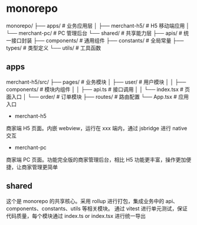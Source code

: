 # monorepo

monorepo/
├── apps/                 # 业务应用层
│   ├── merchant-h5/      # H5 移动端应用
│   └── merchant-pc/      # PC 管理后台
└── shared/               # 共享能力层
    ├── apis/             # 统一接口封装
    ├── components/       # 通用组件
    ├── constants/        # 全局常量
    ├── types/            # 类型定义
    └── utils/            # 工具函数

## apps

merchant-h5/src/
├── pages/              # 业务模块
│   ├── user/             # 用户模块
│   │   ├── components/   # 模块内组件
│   │   ├── api.ts        # 接口调用
│   │   └── index.tsx     # 页面入口
│   └── order/            # 订单模块
├── routes/               # 路由配置
└── App.tsx               # 应用入口

- merchant-h5

商家端 H5 页面。内嵌 webview，运行在 xxx 端内，通过 jsbridge 进行 native 交互

- merchant-pc

商家端 PC 页面。功能完全版的商家管理后台，相比 H5 功能更丰富，操作更加便捷，让商家管理更简单

## shared

这个是 monorepo 的共享核心。采用 rollup 进行打包，集成业务中的 api、components、constants、utils 等相关模块。
通过 vitest 进行单元测试，保证代码质量，每个模块通过 index.ts or index.tsx 进行统一导出